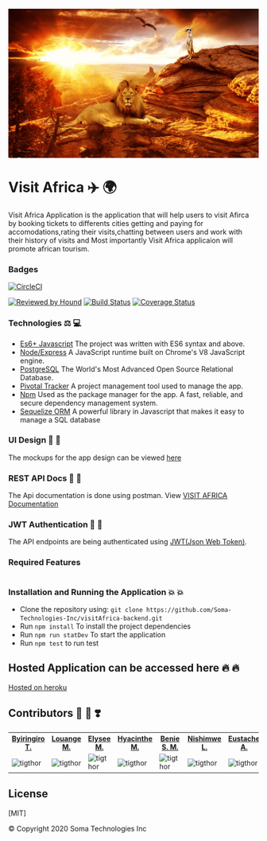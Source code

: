 


<a href="h" target="blank"><img align="center" src="https://raw.githubusercontent.com/tigthor/to-do-app/main/ezgif.com-gif-maker%20(2).gif" alt="tigthor" height="300" width="1200" /></a>


# Visit Africa  :airplane: :earth_africa:
Visit Africa Application is the application that will help users to visit Afirca by booking tickets to differents cities getting and paying for accomodations,rating their visits,chatting between users and work with their history of visits and Most importantly Visit Africa applicaion will promote african tourism.

### Badges

[![CircleCI](https://circleci.com/gh/Soma-Technologies-Inc/visitAfrica-backend/tree/ch-add-CircleCI.svg?style=svg)](https://circleci.com/gh/Soma-Technologies-Inc/visitAfrica-backend/tree/develop)

[![Reviewed by Hound](https://img.shields.io/badge/Reviewed%20by-Hound-blueviolet)](https://houndci.com)
[![Build Status](https://travis-ci.org/Soma-Technologies-Inc/visitAfrica-backend.svg?branch=develop)](https://travis-ci.org/Soma-Technologies-Inc/visitAfrica-backend)
[![Coverage Status](https://coveralls.io/repos/github/Soma-Technologies-Inc/visitAfrica-backend/badge.svg?branch=develop)](https://coveralls.io/github/Soma-Technologies-Inc/visitAfrica-backend?branch=develop)

### Technologies :balance_scale: :computer:
* [Es6+ Javascript](https://www.ecma-international.org/ecma-262/9.0/index.html) The project was written with ES6 syntax and above.
* [Node/Express](https://nodejs.org/en/) A JavaScript runtime built on Chrome's V8 JavaScript engine.
* [PostgreSQL](https://www.postgresql.org/) The World's Most Advanced Open Source Relational Database.
* [Pivotal Tracker](https://www.pivotaltracker.com) A project management tool used to manage the app.
* [Npm](https://www.npmjs.com/) Used as the package manager for the app. A fast, reliable, and secure dependency management system.
* [Sequelize ORM](https://sequelize.org/v3/) A powerful library in Javascript that makes it easy to manage a SQL database


### UI Design :rocket: :rocket:
The mockups for the app design can be viewed [here](https://www.pivotaltracker.com/n/projects/2474529)


### REST API Docs 	:clap: 	:clap:
The Api documentation is done using postman. View [VISIT AFRICA Documentation](https://www.getpostman.com/collections/441a0bf9e581e7f8b87e)

### JWT Authentication :raised_hands: :raised_hands:
The API endpoints are being authenticated using [JWT(Json Web Token)](https://jwt.io/).

### Required Features

```

```

### Installation and Running the Application :collision: :collision:

* Clone the repository using: `git clone https://github.com/Soma-Technologies-Inc/visitAfrica-backend.git`
* Run `npm install` To install the project dependencies
* Run `npm run statDev` To start the application
* Run `npm test` to run test

## Hosted Application can be accessed here 	:fire: :fire: 
[Hosted on heroku](https://visitafrica-backend.herokuapp.com)

## Contributors :star_struck: :star_struck: :heavy_heart_exclamation:

<table style="width:100%">
  <tr>
    <th><a href="https://github.com/tigthor">Byiringiro T.</a></th>
    <th><a href="https://github.com/LouangeMu">Louange M.</a></th>
    <th><a href="https://github.com/engmutabazi100">Elysee M.</a></th>
    <th><a href="https://github.com/Hyacinthe396">Hyacinthe M.</a></th> 
    <th><a href="https://github.com/BenieSereine">Benie S. M.</a></th> 
    <th><a href="https://github.com/Liliane003">Nishimwe L.</a></th> 
    <th><a href="https://github.com/eustacheAki">Eustache A.</a></th> 
  </tr>
  <tr>
    <td><img align="center" src="https://i.ibb.co/z2S5bkh/43029221-2108225642763593-8148098077761208320-n-removebg.jpg" alt="tigthor" height="145" width="145">       </td>
    <td><img align="center" src="https://ca.slack-edge.com/T01247ZBS3H-U01DGM3JZ7W-c72f14089b28-512" alt="tigthor" height="130" width="130"></td>
    <td><img align="center" src="https://ca.slack-edge.com/T01247ZBS3H-U019S7P39U3-3e359057774d-512" alt="tigthor" height="130" width="130"></td>
    <td><img align="center" src="https://ca.slack-edge.com/T01247ZBS3H-U01DGM3GDE0-6a15250cdf81-512" alt="tigthor" height="130" width="130"></td>
    <td><img align="center" src="https://ca.slack-edge.com/T01247ZBS3H-U01DGM3J0LU-ddbc81fb69aa-512" alt="tigthor" height="130" width="130"></td>
    <td><img align="center" src="https://ca.slack-edge.com/T01247ZBS3H-U01D7DR543X-dbbccf607829-512" alt="tigthor" height="130" width="130"></td>
    <td><img align="center" src="https://ca.slack-edge.com/T01247ZBS3H-U01BUNW1B2R-d2b0784c5e64-512" alt="tigthor" height="130" width="130"></td>
  </tr>
</table>


## License
[MIT]



<footer>&copy; Copyright 2020 Soma Technologies Inc</footer>
